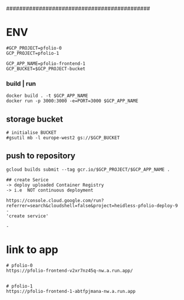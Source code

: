 

############################################
# ENV
```
#GCP_PROJECT=pfolio-0
GCP_PROJECT=pfolio-1

GCP_APP_NAME=pfolio-frontend-1
GCP_BUCKET=$GCP_PROJECT-bucket

```

### build | run
```
docker build . -t $GCP_APP_NAME
docker run -p 3000:3000 -e=PORT=3000 $GCP_APP_NAME
```

## storage bucket
```
# initialise BUCKET
#gsutil mb -l europe-west2 gs://$GCP_BUCKET

```

## push to repository
```
gcloud builds submit --tag gcr.io/$GCP_PROJECT/$GCP_APP_NAME .

## create Serice
-> deploy uploaded Container Registry
-> i.e  NOT continuous deployment

https://console.cloud.google.com/run?referrer=search&cloudshell=false&project=heidless-pfolio-deploy-9
-
'create service'

-
```

# link to app
```
# pfolio-0
https://pfolio-frontend-v2xr7nz45q-nw.a.run.app/


# pfolio-1
https://pfolio-frontend-1-abtfpjmana-nw.a.run.app

```

